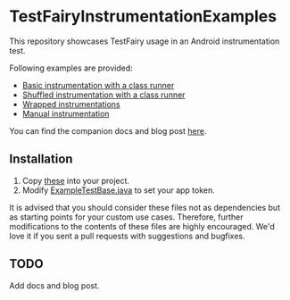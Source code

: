 # TestFairyInstrumentationExamples

This repository showcases TestFairy usage in an Android instrumentation test.

Following examples are provided:

* [Basic instrumentation with a class runner](https://github.com/testfairy-blog/TestFairyInstrumentationExamples/blob/master/app/src/androidTest/java/com/testfairy/instrumentation/ExampleInstrumentedTest.java)
* [Shuffled instrumentation with a class runner](https://github.com/testfairy-blog/TestFairyInstrumentationExamples/blob/master/app/src/androidTest/java/com/testfairy/instrumentation/ExampleShuffledInstrumentedTest.java)
* [Wrapped instrumentations](https://github.com/testfairy-blog/TestFairyInstrumentationExamples/blob/master/app/src/androidTest/java/com/testfairy/instrumentation/ExampleOptionallyInstrumentedTest.java)
* [Manual instrumentation](https://github.com/testfairy-blog/TestFairyInstrumentationExamples/blob/master/app/src/androidTest/java/com/testfairy/instrumentation/ExampleManuallyInstrumentedTest.java)

You can find the companion docs and blog post [here](#TODO).

## Installation

1. Copy [these](https://github.com/testfairy-blog/TestFairyInstrumentationExamples/tree/master/app/src/androidTest/java/com/testfairy/instrumentation) into your project. 
2. Modify [ExampleTestBase.java](https://github.com/testfairy-blog/TestFairyInstrumentationExamples/blob/master/app/src/androidTest/java/com/testfairy/instrumentation/ExampleTestsBase.java) to set your app token.

It is advised that you should consider these files not as dependencies but as starting points for your custom use cases. Therefore, further modifications to the contents of these files are highly encouraged. We'd love it if you sent a pull requests with suggestions and bugfixes.

## TODO

Add docs and blog post.

  
